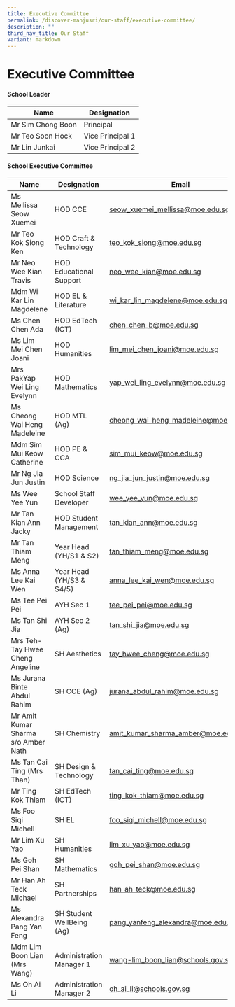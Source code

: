 ```yaml
---
title: Executive Committee
permalink: /discover-manjusri/our-staff/executive-committee/
description: ""
third_nav_title: Our Staff
variant: markdown
---
```

<h1>Executive Committee</h1><h4><strong>School Leader</strong></h4><p></p>


| Name|Designation|
| -------- | -------- | 
|Mr Sim Chong Boon |Principal    |
|Mr Teo Soon Hock|Vice Principal 1|
|Mr Lin Junkai|Vice Principal 2|

<h4><strong>School Executive Committee</strong></h4><p></p><p></p><p></p>

|Name | Designation | Email |
| -------- | -------- | -------- |
|Ms Mellissa Seow Xuemei| HOD CCE |seow_xuemei_mellissa@moe.edu.sg|
|Mr Teo Kok Siong Ken| HOD Craft &amp; Technology |teo_kok_siong@moe.edu.sg|
|Mr Neo Wee Kian Travis  | HOD Educational Support |neo_wee_kian@moe.edu.sg|
|Mdm Wi Kar Lin Magdelene  | HOD EL &amp; Literature |wi_kar_lin_magdelene@moe.edu.sg|
|Ms Chen Chen Ada | HOD EdTech (ICT) |chen_chen_b@moe.edu.sg|
|Ms Lim Mei Chen Joani  | HOD Humanities |lim_mei_chen_joani@moe.edu.sg|
|Mrs PakYap Wei Ling Evelynn  | HOD Mathematics |yap_wei_ling_evelynn@moe.edu.sg|
|Ms Cheong Wai Heng Madeleine  | HOD MTL (Ag) |cheong_wai_heng_madeleine@moe.edu.sg|
|Mdm Sim Mui Keow Catherine  | HOD PE &amp; CCA |sim_mui_keow@moe.edu.sg|
|Mr Ng Jia Jun Justin  | HOD Science |ng_jia_jun_justin@moe.edu.sg|
|Ms Wee Yee Yun   |School Staff Developer|wee_yee_yun@moe.edu.sg|
| Mr Tan Kian Ann Jacky   | HOD Student Management |tan_kian_ann@moe.edu.sg|
|Mr Tan Thiam Meng  |Year Head (YH/S1 &amp; S2)|tan_thiam_meng@moe.edu.sg|
|Ms Anna Lee Kai Wen  |Year Head (YH/S3 &amp; S4/5)|anna_lee_kai_wen@moe.edu.sg|
|Ms Tee Pei Pei  | AYH Sec 1 |tee_pei_pei@moe.edu.sg|
|Ms Tan Shi Jia  | AYH Sec 2 (Ag) |tan_shi_jia@moe.edu.sg|
|Mrs Teh-Tay Hwee Cheng Angeline  | SH Aesthetics |tay_hwee_cheng@moe.edu.sg|
|Ms Jurana Binte Abdul Rahim  | SH CCE (Ag) |jurana_abdul_rahim@moe.edu.sg|
|Mr Amit Kumar Sharma s/o Amber Nath  | SH Chemistry |amit_kumar_sharma_amber@moe.edu.sg|
|Ms Tan Cai Ting (Mrs Than)  | SH Design &amp; Technology |tan_cai_ting@moe.edu.sg|
|Mr Ting Kok Thiam  | SH EdTech (ICT) |ting_kok_thiam@moe.edu.sg|
|Ms  Foo Siqi Michell  | SH EL |foo_siqi_michell@moe.edu.sg|
|Mr Lim Xu Yao  | SH Humanities |lim_xu_yao@moe.edu.sg|
|Ms  Goh Pei Shan  | SH Mathematics |goh_pei_shan@moe.edu.sg|
| Mr Han Ah Teck Michael   | SH Partnerships |han_ah_teck@moe.edu.sg|
|Ms Alexandra Pang Yan Feng  | SH Student WellBeing (Ag) |pang_yanfeng_alexandra@moe.edu.sg|
|Mdm Lim Boon Lian (Mrs Wang)  |Administration Manager 1|wang-lim_boon_lian@schools.gov.sg|
|Ms Oh Ai Li  |Administration Manager 2|oh_ai_li@schools.gov.sg|